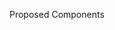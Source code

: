 Proposed Components

<NewProposalDetials />
  <NewDocumentProposal />
  <NewSessionProposal>
<NewProposalTranslator />


